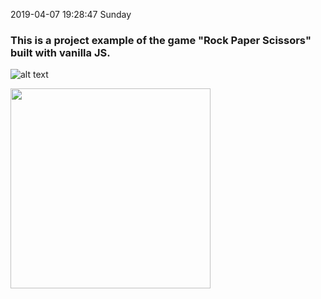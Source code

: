 2019-04-07 19:28:47 Sunday
### This is a project example of the game "Rock Paper Scissors" built with vanilla JS.
![alt text](https://www.photobox.co.uk/my/photo/full?photo_id=501778346200)

<img width="320" src="https://www.photobox.co.uk/my/photo/full?photo_id=501778346200">
